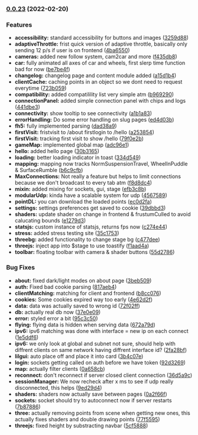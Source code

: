 ### [0.0.23](https://github.com/GREEB/trakr.app/compare/35c17531881180e843a06aac2d15c8f9faced531...v0.0.23) (2022-02-20)


### Features

* **accessibility:** standard accessibility for buttons and images ([3259d88](https://github.com/GREEB/trakr.app/commit/3259d8875de4159e9ecbf0928ce967b63e83fb4f))
* **adaptiveThrottle:** frist quick version of adaptive throttle, basically only sending 12 p/s if user is on frontend ([4ba6550](https://github.com/GREEB/trakr.app/commit/4ba65508cc308a9f24101bb5b42c6c3e473fe6ce))
* **cameras:** added new follow system, cam2car and more ([f435db8](https://github.com/GREEB/trakr.app/commit/f435db83df8d5212b9a9b7c7fb95b4c100be9989))
* **car:** fully animated all axes of car and wheels, first slerp time function bad for now ([be7be4f](https://github.com/GREEB/trakr.app/commit/be7be4f1523220358b27f18fe146cdfe4532454a))
* **changelog:** changelog page and content module added ([a15d1b4](https://github.com/GREEB/trakr.app/commit/a15d1b40d84141c98d6999423a96fbb032848511))
* **clientCache:** caching points in an object so we dont need to request everytime ([723b059](https://github.com/GREEB/trakr.app/commit/723b05917dbd83e0ba2261b21de455e0032014c5))
* **compatibility:** added compatilility list very simple atm ([b969290](https://github.com/GREEB/trakr.app/commit/b96929080605f00ce7a42e2dea0841461bd52347))
* **connectionPanel:** added simple connection panel with chips and logs ([441dbe3](https://github.com/GREEB/trakr.app/commit/441dbe316135cea75ad8126014449f6798938b91))
* **connectivity:** show tooltip to see connectivity ([a1b1a83](https://github.com/GREEB/trakr.app/commit/a1b1a83d5c017c5f36fd92f57f9e5787ede0e543))
* **errorHandling:** Do some error handling on slug pages ([ed4d03b](https://github.com/GREEB/trakr.app/commit/ed4d03bcad1239d665d09ef2e4cab7f606641b67))
* **fh5:** fully implemented parsing ([dad38a9](https://github.com/GREEB/trakr.app/commit/dad38a9ca2ea1379956a8de8939a83f65a22dd57))
* **firstVisit:** fristvisit to /about firstlogin to /hello ([a253854](https://github.com/GREEB/trakr.app/commit/a25385463e1bc87c800a18aeeff25e60c4ddcbf8))
* **firstVisit:** tracking first visit to show /hello ([79f0e2b](https://github.com/GREEB/trakr.app/commit/79f0e2baecb525e4bf28e7c040d9c0d7dc29c39c))
* **gameMap:** implemented global map ([adc96e1](https://github.com/GREEB/trakr.app/commit/adc96e1cfcbea78b3907ac28159aee4710ea76d1))
* **hello:** added hello page ([30b3165](https://github.com/GREEB/trakr.app/commit/30b3165b8d8ab2ce5d75fa6995d4de26038f10d0))
* **loading:** better loading indicator in toast ([334d549](https://github.com/GREEB/trakr.app/commit/334d54907e21d7f4791b00a8bea421bc12e1dd71))
* **mapping:** mapping now tracks NormSuspensionTravel, WheelInPuddle & SurfaceRumble ([b6c9cfb](https://github.com/GREEB/trakr.app/commit/b6c9cfbb4d6a3ae0b10b1967865d47adaab8da83))
* **MaxConnections:** Not really a feature but helps to limit connections because we don't broadcast to every tab atm ([f8d8dc4](https://github.com/GREEB/trakr.app/commit/f8d8dc46ebbb967e8c1f9a23ae61f1ce79eb770a))
* **mixin:** added mixing for sockets, gui, stage ([efb3c8b](https://github.com/GREEB/trakr.app/commit/efb3c8b9b3978773da7f0f527223cd2a35735c84))
* **modularUdp:** kinda have a scalable system for udp ([4567589](https://github.com/GREEB/trakr.app/commit/4567589ba5a7e46df59cf0382111da9405e20730))
* **pointDL:** you can download the loaded points ([ec0d2fa](https://github.com/GREEB/trakr.app/commit/ec0d2fabdc0571dcf0fbb6fbb4cc45153ccc1c9f))
* **settings:** settings preferences get saved to cookie ([39dbbd3](https://github.com/GREEB/trakr.app/commit/39dbbd3be4a7077a442f079c39c81b43bfb6cbae))
* **shaders:** update shader on change in frontend & frustumCulled to avoid calucating bounds ([e1279d3](https://github.com/GREEB/trakr.app/commit/e1279d34c9ac6cb4a4c19d36e56ab4a935da721d))
* **statsjs:** custom instance of statsjs, returns fps now ([c274e44](https://github.com/GREEB/trakr.app/commit/c274e443f8aec2ac143ce2c27d599aa6add9e65f))
* **stress:** added stress testing site ([35c1753](https://github.com/GREEB/trakr.app/commit/35c17531881180e843a06aac2d15c8f9faced531))
* **threebg:** added functionality to change stage bg ([c477dee](https://github.com/GREEB/trakr.app/commit/c477deec1c875502aaf29734c74d385475824596))
* **threejs:** inject app into $stage to use toastify ([f1aad4a](https://github.com/GREEB/trakr.app/commit/f1aad4a4fd0fd8acc5823ab43acf4b3794cb35cd))
* **toolbar:** floating toolbar with camera & shader buttons ([55d2786](https://github.com/GREEB/trakr.app/commit/55d27863dbc5f59c1e418328ef0aade04047a439))


### Bug Fixes

* **about:** fixed dark/light modes on about page ([3beb509](https://github.com/GREEB/trakr.app/commit/3beb50960fc7dd26575794143d498a44d411ef54))
* **auth:** Fixed bad cookie parsing ([817aeb4](https://github.com/GREEB/trakr.app/commit/817aeb44ebde1a2c47c86d24d64effcf0e6c7fbc))
* **clientMatching:** matching for client and frontend ([b8cc076](https://github.com/GREEB/trakr.app/commit/b8cc0762a14db58af33fc93e95b950ae0f5c8cae))
* **cookies:** Some cookies expired way too early ([4e62d2f](https://github.com/GREEB/trakr.app/commit/4e62d2f9fb896b4b27f060b347b29fc28ac790bc))
* **data:** data was actually saved to wrong id ([72f02ff](https://github.com/GREEB/trakr.app/commit/72f02ff5d33087a5d8c94169b1c6965c08ae9be2))
* **db:** actually real db now ([37e0e09](https://github.com/GREEB/trakr.app/commit/37e0e097d88baf423749cbf8c8a0cd04cf211744))
* **error:** styled error a bit ([95c3c50](https://github.com/GREEB/trakr.app/commit/95c3c50265ce469e7aa24c12f8b4f6fcf1689120))
* **flying:** flying data is hidden when serving data ([672a79d](https://github.com/GREEB/trakr.app/commit/672a79d41c3b3e0f4b357bb8b95a1d3fd8aaff95))
* **ipv6:** ipv6 matching was done with interface = new ip on each connect ([1e5ddf6](https://github.com/GREEB/trakr.app/commit/1e5ddf6f2446c28ad474ed511520953aaebaa919))
* **ipv6:** we only look at global and subnet not sure, should help with diffrent clients on same network having diffrent interface id? ([2fa28bf](https://github.com/GREEB/trakr.app/commit/2fa28bfcef99efd057c2195b66ae601ef9b7d83d))
* **lilgui:** auto place off and place it into card ([3b4c07e](https://github.com/GREEB/trakr.app/commit/3b4c07e04a40569268510e54c056114d69adaa51))
* **login:** sockets getting called on auth before we have token ([92d3269](https://github.com/GREEB/trakr.app/commit/92d32697a789881f819af58382b63b10277588b0))
* **map:** actually filter clients ([0a658cb](https://github.com/GREEB/trakr.app/commit/0a658cbfdc48101800efb4afcfa5f0e52c28af9a))
* **reconnect:** don't reconnect if server closed client connection ([36d5a9c](https://github.com/GREEB/trakr.app/commit/36d5a9c972f268aeae7a8beb1c30b59cfaa87a37))
* **sessionManager:** We now recheck after x ms to see if udp really disconnected, this helps ([9ed29d4](https://github.com/GREEB/trakr.app/commit/9ed29d4a049c6cc0a88458b05d16a59da6d575b7))
* **shaders:** shaders now actually save between pages ([0a2f66f](https://github.com/GREEB/trakr.app/commit/0a2f66f690bfd730aba335c660b326e08fb5cae3))
* **sockets:** socket should try to autoconnect now if server restarts ([7b87886](https://github.com/GREEB/trakr.app/commit/7b87886a187ba4bc30c985fa1d87a56a0e1aa759))
* **three:** actually removing points from scene when getting new ones, this actually fixes shaders and double drawing points ([77f5595](https://github.com/GREEB/trakr.app/commit/77f559547c8802b7a4f7d2206bb8e71cdfb387bb))
* **threejs:** fixed height by substracting navbar ([5cf5888](https://github.com/GREEB/trakr.app/commit/5cf5888731f52597a2d711f3b9d5323dc105adad))

